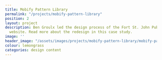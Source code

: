 ```yaml
---
title: Mobify Pattern Library
permalink: "/projects/mobify-pattern-library"
position: 2
layout: project
description: Ben Groulx led the design process of the Fort St. John Public Library
  website. Read more about the redesign in this case study.
image: ''
header_image: "/assets/images/projects/mobify-pattern-library/mobify-pattern-library.jpg"
colour: lemongrass
categories: design content
---
```


